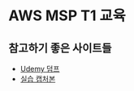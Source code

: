 # AWS MSP T1 교육

## 참고하기 좋은 사이트들

- [Udemy 덤프](https://www.udemy.com/course/aws-saa-c02/)
- [실습 캡처본](http://kr-id-general.workshop.aws/ko/)